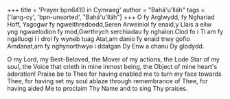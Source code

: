 +++
title = 'Prayer bpn6410 in Cymraeg'
author = "Bahá'u'lláh"
tags = ['lang-cy', 'bpn-unsorted', "Bahá'u'lláh"]
+++
O fy Arglwydd, fy Nghariad Hoff, Ysgogwr fy ngweithredoedd,Seren Arweiniol fy enaid,y Llais a eilw yng ngwaelodion fy mod,Gwrthrych serchiadau fy nghalon.Clod fo i Ti am fy ngalluogi i i droi fy wyneb tuag Atat,am danio fy enaid trwy gofio Amdanat,am fy nghynorthwyo i ddatgan Dy Enw a chanu Dy glodydd.


O my Lord, my Best-Beloved, the Mover of my actions, the Lode Star of my soul, the Voice that crieth in mine inmost being, the Object of mine heart's adoration! Praise be to Thee for having enabled me to turn my face towards Thee, for having set my soul ablaze through remembrance of Thee, for having aided Me to proclaim Thy Name and to sing Thy praises.
